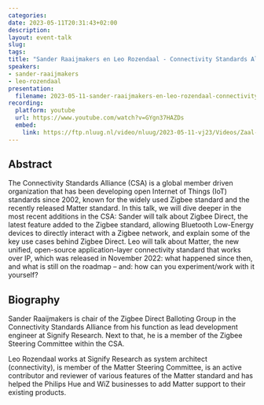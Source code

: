 ```yaml
---
categories:
date: 2023-05-11T20:31:43+02:00
description:
layout: event-talk
slug:
tags:
title: "Sander Raaijmakers en Leo Rozendaal - Connectivity Standards Alliance - Zigbee Direct and Matter"
speakers:
- sander-raaijmakers
- leo-rozendaal
presentation:
  filename: 2023-05-11-sander-raaijmakers-en-leo-rozendaal-connectivity-standards-alliance-zigbee-direct-and-matter.pdf
recording:
  platform: youtube
  url: https://www.youtube.com/watch?v=GYgn37HAZDs
  embed:
    link: https://ftp.nluug.nl/video/nluug/2023-05-11-vj23/Videos/Zaal-2/NLUUG23VJ-ZigBeeMatter.mp4
---
```


## Abstract

The Connectivity Standards Alliance (CSA) is a global member driven organization that has been developing open Internet of Things (IoT) standards since 2002, known for the widely used Zigbee standard and the recently released Matter standard. In this talk, we will dive deeper in the most recent additions in the CSA: Sander will talk about Zigbee Direct, the latest feature added to the Zigbee standard, allowing Bluetooth Low-Energy devices to directly interact with a Zigbee network, and explain some of the key use cases behind Zigbee Direct. Leo will talk about Matter, the new unified, open-source application-layer connectivity standard that works over IP, which was released in November 2022: what happened since then, and what is still on the roadmap – and: how can you experiment/work with it yourself?

## Biography

Sander Raaijmakers is chair of the Zigbee Direct Balloting Group in the Connectivity Standards Alliance from his function as lead development engineer at Signify Research. Next to that, he is a member of the Zigbee Steering Committee within the CSA.

Leo Rozendaal works at Signify Research as system architect (connectivity), is member of the Matter Steering Committee, is an active contributor and reviewer of various features of the Matter standard and has helped the Philips Hue and WiZ businesses to add Matter support to their existing products.
